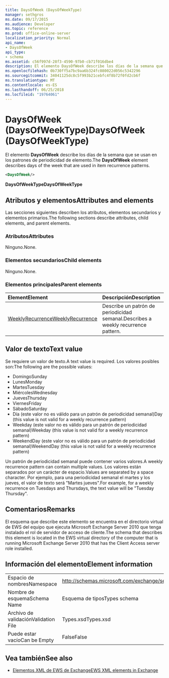 ```yaml
---
title: DaysOfWeek (DaysOfWeekType)
manager: sethgros
ms.date: 09/17/2015
ms.audience: Developer
ms.topic: reference
ms.prod: office-online-server
localization_priority: Normal
api_name:
- DaysOfWeek
api_type:
- schema
ms.assetid: c56f997d-28f3-4590-97b0-cb71f016dbe4
description: El elemento DaysOfWeek describe los días de la semana que se usan en los patrones de periodicidad de elemento.
ms.openlocfilehash: 0b730ff5a7bc9aa6b324fc080022d056c5342296
ms.sourcegitcommit: 34041125dc8c5f993b21cebfc4f8b72f0fd2cb6f
ms.translationtype: MT
ms.contentlocale: es-ES
ms.lasthandoff: 06/25/2018
ms.locfileid: "19764061"
---
```

# <a name="daysofweek-daysofweektype"></a><span data-ttu-id="5563e-103">DaysOfWeek (DaysOfWeekType)</span><span class="sxs-lookup"><span data-stu-id="5563e-103">DaysOfWeek (DaysOfWeekType)</span></span>

<span data-ttu-id="5563e-104">El elemento **DaysOfWeek** describe los días de la semana que se usan en los patrones de periodicidad de elemento.</span><span class="sxs-lookup"><span data-stu-id="5563e-104">The **DaysOfWeek** element describes days of the week that are used in item recurrence patterns.</span></span> 
  
```XML
<DaysOfWeek/>
```

<span data-ttu-id="5563e-105">**DaysOfWeekType**</span><span class="sxs-lookup"><span data-stu-id="5563e-105">**DaysOfWeekType**</span></span>

## <a name="attributes-and-elements"></a><span data-ttu-id="5563e-106">Atributos y elementos</span><span class="sxs-lookup"><span data-stu-id="5563e-106">Attributes and elements</span></span>

<span data-ttu-id="5563e-107">Las secciones siguientes describen los atributos, elementos secundarios y elementos primarios.</span><span class="sxs-lookup"><span data-stu-id="5563e-107">The following sections describe attributes, child elements, and parent elements.</span></span>
  
### <a name="attributes"></a><span data-ttu-id="5563e-108">Atributos</span><span class="sxs-lookup"><span data-stu-id="5563e-108">Attributes</span></span>

<span data-ttu-id="5563e-109">Ninguno.</span><span class="sxs-lookup"><span data-stu-id="5563e-109">None.</span></span>
  
### <a name="child-elements"></a><span data-ttu-id="5563e-110">Elementos secundarios</span><span class="sxs-lookup"><span data-stu-id="5563e-110">Child elements</span></span>

<span data-ttu-id="5563e-111">Ninguno.</span><span class="sxs-lookup"><span data-stu-id="5563e-111">None.</span></span>
  
### <a name="parent-elements"></a><span data-ttu-id="5563e-112">Elementos principales</span><span class="sxs-lookup"><span data-stu-id="5563e-112">Parent elements</span></span>

|<span data-ttu-id="5563e-113">**Element**</span><span class="sxs-lookup"><span data-stu-id="5563e-113">**Element**</span></span>|<span data-ttu-id="5563e-114">**Descripción**</span><span class="sxs-lookup"><span data-stu-id="5563e-114">**Description**</span></span>|
|:-----|:-----|
|[<span data-ttu-id="5563e-115">WeeklyRecurrence</span><span class="sxs-lookup"><span data-stu-id="5563e-115">WeeklyRecurrence</span></span>](weeklyrecurrence.md) <br/> |<span data-ttu-id="5563e-116">Describe un patrón de periodicidad semanal.</span><span class="sxs-lookup"><span data-stu-id="5563e-116">Describes a weekly recurrence pattern.</span></span>  <br/> |
   
## <a name="text-value"></a><span data-ttu-id="5563e-117">Valor de texto</span><span class="sxs-lookup"><span data-stu-id="5563e-117">Text value</span></span>

<span data-ttu-id="5563e-118">Se requiere un valor de texto.</span><span class="sxs-lookup"><span data-stu-id="5563e-118">A text value is required.</span></span> <span data-ttu-id="5563e-119">Los valores posibles son:</span><span class="sxs-lookup"><span data-stu-id="5563e-119">The following are the possible values:</span></span>
  
- <span data-ttu-id="5563e-120">Domingo</span><span class="sxs-lookup"><span data-stu-id="5563e-120">Sunday</span></span>    
- <span data-ttu-id="5563e-121">Lunes</span><span class="sxs-lookup"><span data-stu-id="5563e-121">Monday</span></span>    
- <span data-ttu-id="5563e-122">Martes</span><span class="sxs-lookup"><span data-stu-id="5563e-122">Tuesday</span></span>    
- <span data-ttu-id="5563e-123">Miércoles</span><span class="sxs-lookup"><span data-stu-id="5563e-123">Wednesday</span></span>    
- <span data-ttu-id="5563e-124">Jueves</span><span class="sxs-lookup"><span data-stu-id="5563e-124">Thursday</span></span>    
- <span data-ttu-id="5563e-125">Viernes</span><span class="sxs-lookup"><span data-stu-id="5563e-125">Friday</span></span>    
- <span data-ttu-id="5563e-126">Sábado</span><span class="sxs-lookup"><span data-stu-id="5563e-126">Saturday</span></span>    
- <span data-ttu-id="5563e-127">Día (este valor no es válido para un patrón de periodicidad semanal)</span><span class="sxs-lookup"><span data-stu-id="5563e-127">Day (this value is not valid for a weekly recurrence pattern)</span></span>    
- <span data-ttu-id="5563e-128">Weekday (este valor no es válido para un patrón de periodicidad semanal)</span><span class="sxs-lookup"><span data-stu-id="5563e-128">Weekday (this value is not valid for a weekly recurrence pattern)</span></span>    
- <span data-ttu-id="5563e-129">WeekendDay (este valor no es válido para un patrón de periodicidad semanal)</span><span class="sxs-lookup"><span data-stu-id="5563e-129">WeekendDay (this value is not valid for a weekly recurrence pattern)</span></span>
    
<span data-ttu-id="5563e-130">Un patrón de periodicidad semanal puede contener varios valores.</span><span class="sxs-lookup"><span data-stu-id="5563e-130">A weekly recurrence pattern can contain multiple values.</span></span> <span data-ttu-id="5563e-131">Los valores están separados por un carácter de espacio.</span><span class="sxs-lookup"><span data-stu-id="5563e-131">Values are separated by a space character.</span></span> <span data-ttu-id="5563e-132">Por ejemplo, para una periodicidad semanal el martes y los jueves, el valor de texto será "Martes jueves".</span><span class="sxs-lookup"><span data-stu-id="5563e-132">For example, for a weekly recurrence on Tuesdays and Thursdays, the text value will be "Tuesday Thursday".</span></span>
  
## <a name="remarks"></a><span data-ttu-id="5563e-133">Comentarios</span><span class="sxs-lookup"><span data-stu-id="5563e-133">Remarks</span></span>

<span data-ttu-id="5563e-134">El esquema que describe este elemento se encuentra en el directorio virtual de EWS del equipo que ejecuta Microsoft Exchange Server 2010 que tenga instalado el rol de servidor de acceso de cliente.</span><span class="sxs-lookup"><span data-stu-id="5563e-134">The schema that describes this element is located in the EWS virtual directory of the computer that is running Microsoft Exchange Server 2010 that has the Client Access server role installed.</span></span>
  
## <a name="element-information"></a><span data-ttu-id="5563e-135">Información del elemento</span><span class="sxs-lookup"><span data-stu-id="5563e-135">Element information</span></span>

|||
|:-----|:-----|
|<span data-ttu-id="5563e-136">Espacio de nombres</span><span class="sxs-lookup"><span data-stu-id="5563e-136">Namespace</span></span>  <br/> |http://schemas.microsoft.com/exchange/services/2006/types  <br/> |
|<span data-ttu-id="5563e-137">Nombre de esquema</span><span class="sxs-lookup"><span data-stu-id="5563e-137">Schema Name</span></span>  <br/> |<span data-ttu-id="5563e-138">Esquema de tipos</span><span class="sxs-lookup"><span data-stu-id="5563e-138">Types schema</span></span>  <br/> |
|<span data-ttu-id="5563e-139">Archivo de validación</span><span class="sxs-lookup"><span data-stu-id="5563e-139">Validation File</span></span>  <br/> |<span data-ttu-id="5563e-140">Types.xsd</span><span class="sxs-lookup"><span data-stu-id="5563e-140">Types.xsd</span></span>  <br/> |
|<span data-ttu-id="5563e-141">Puede estar vacío</span><span class="sxs-lookup"><span data-stu-id="5563e-141">Can be Empty</span></span>  <br/> |<span data-ttu-id="5563e-142">False</span><span class="sxs-lookup"><span data-stu-id="5563e-142">False</span></span>  <br/> |
   
## <a name="see-also"></a><span data-ttu-id="5563e-143">Vea también</span><span class="sxs-lookup"><span data-stu-id="5563e-143">See also</span></span>

- [<span data-ttu-id="5563e-144">Elementos XML de EWS de Exchange</span><span class="sxs-lookup"><span data-stu-id="5563e-144">EWS XML elements in Exchange</span></span>](ews-xml-elements-in-exchange.md)

